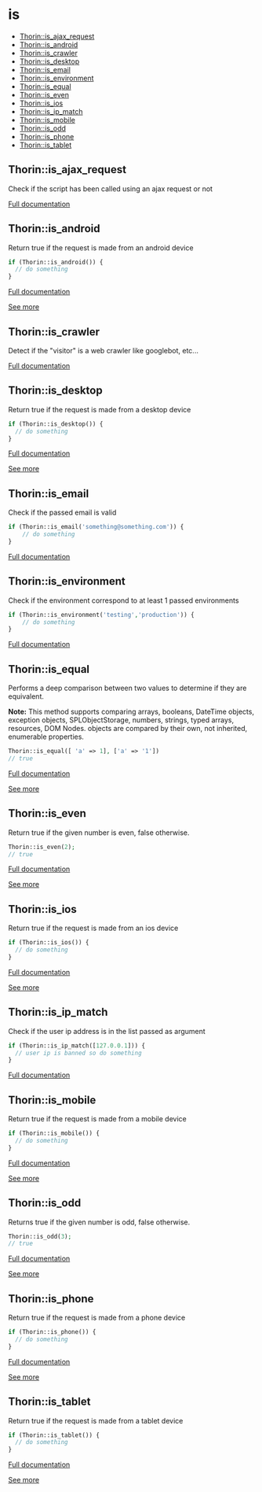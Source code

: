 # is

- [Thorin::is_ajax_request](#Thorin::is_ajax_request)
- [Thorin::is_android](#Thorin::is_android)
- [Thorin::is_crawler](#Thorin::is_crawler)
- [Thorin::is_desktop](#Thorin::is_desktop)
- [Thorin::is_email](#Thorin::is_email)
- [Thorin::is_environment](#Thorin::is_environment)
- [Thorin::is_equal](#Thorin::is_equal)
- [Thorin::is_even](#Thorin::is_even)
- [Thorin::is_ios](#Thorin::is_ios)
- [Thorin::is_ip_match](#Thorin::is_ip_match)
- [Thorin::is_mobile](#Thorin::is_mobile)
- [Thorin::is_odd](#Thorin::is_odd)
- [Thorin::is_phone](#Thorin::is_phone)
- [Thorin::is_tablet](#Thorin::is_tablet)
<a name="Thorin::is_ajax_request"></a>
## Thorin::is_ajax_request
Check if the script has been called using an ajax request or not


[Full documentation](/doc/src/functions/is/t_is_ajax_request.md)

<a name="Thorin::is_android"></a>
## Thorin::is_android
Return true if the request is made from an android device
```php
if (Thorin::is_android()) {
  // do something
}
```

[Full documentation](/doc/src/functions/is/t_is_android.md)

[See more](https://github.com/serbanghita/Mobile-Detect)

<a name="Thorin::is_crawler"></a>
## Thorin::is_crawler
Detect if the "visitor" is a web crawler like googlebot, etc...


[Full documentation](/doc/src/functions/is/t_is_crawler.md)

<a name="Thorin::is_desktop"></a>
## Thorin::is_desktop
Return true if the request is made from a desktop device
```php
if (Thorin::is_desktop()) {
  // do something
}
```

[Full documentation](/doc/src/functions/is/t_is_desktop.md)

[See more](https://github.com/serbanghita/Mobile-Detect)

<a name="Thorin::is_email"></a>
## Thorin::is_email
Check if the passed email is valid
```php
if (Thorin::is_email('something@something.com')) {
    // do something
}
```

[Full documentation](/doc/src/functions/is/t_is_email.md)

<a name="Thorin::is_environment"></a>
## Thorin::is_environment
Check if the environment correspond to at least 1 passed environments
```php
if (Thorin::is_environment('testing','production')) {
    // do something
}
```

[Full documentation](/doc/src/functions/is/t_is_environment.md)

<a name="Thorin::is_equal"></a>
## Thorin::is_equal
Performs a deep comparison between two values to determine if they are
equivalent.

**Note:** This method supports comparing arrays, booleans,
DateTime objects, exception objects, SPLObjectStorage, numbers,
strings, typed arrays, resources, DOM Nodes. objects are compared
by their own, not inherited, enumerable properties.

```php
Thorin::is_equal([ 'a' => 1], ['a' => '1'])
// true
```

[Full documentation](/doc/src/functions/is/t_is_equal.md)

[See more](https://github.com/lodash-php/lodash-php/blob/master/src/Lang/isEqual.php)

<a name="Thorin::is_even"></a>
## Thorin::is_even
Return true if the given number is even, false otherwise.
```php
Thorin::is_even(2);
// true
```

[Full documentation](/doc/src/functions/is/t_is_even.md)

[See more](https://github.com/appzcoder/30-seconds-of-php-code)

<a name="Thorin::is_ios"></a>
## Thorin::is_ios
Return true if the request is made from an ios device
```php
if (Thorin::is_ios()) {
  // do something
}
```

[Full documentation](/doc/src/functions/is/t_is_ios.md)

[See more](https://github.com/serbanghita/Mobile-Detect)

<a name="Thorin::is_ip_match"></a>
## Thorin::is_ip_match
Check if the user ip address is in the list passed as argument
```php
if (Thorin::is_ip_match([127.0.0.1])) {
  // user ip is banned so do something
}
```

[Full documentation](/doc/src/functions/is/t_is_ip_match.md)

<a name="Thorin::is_mobile"></a>
## Thorin::is_mobile
Return true if the request is made from a mobile device
```php
if (Thorin::is_mobile()) {
  // do something
}
```

[Full documentation](/doc/src/functions/is/t_is_mobile.md)

[See more](https://github.com/serbanghita/Mobile-Detect)

<a name="Thorin::is_odd"></a>
## Thorin::is_odd
Returns true if the given number is odd, false otherwise.
```php
Thorin::is_odd(3);
// true
```

[Full documentation](/doc/src/functions/is/t_is_odd.md)

[See more](https://github.com/appzcoder/30-seconds-of-php-code)

<a name="Thorin::is_phone"></a>
## Thorin::is_phone
Return true if the request is made from a phone device
```php
if (Thorin::is_phone()) {
  // do something
}
```

[Full documentation](/doc/src/functions/is/t_is_phone.md)

[See more](https://github.com/serbanghita/Mobile-Detect)

<a name="Thorin::is_tablet"></a>
## Thorin::is_tablet
Return true if the request is made from a tablet device
```php
if (Thorin::is_tablet()) {
  // do something
}
```

[Full documentation](/doc/src/functions/is/t_is_tablet.md)

[See more](https://github.com/serbanghita/Mobile-Detect)
